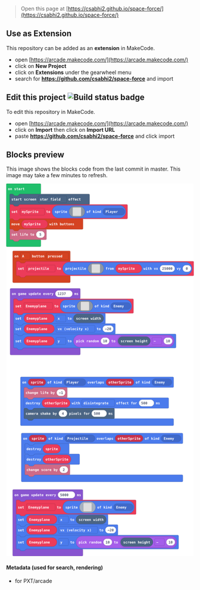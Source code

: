  


> Open this page at [https://csabhi2.github.io/space-force/](https://csabhi2.github.io/space-force/)

## Use as Extension

This repository can be added as an **extension** in MakeCode.

* open [https://arcade.makecode.com/](https://arcade.makecode.com/)
* click on **New Project**
* click on **Extensions** under the gearwheel menu
* search for **https://github.com/csabhi2/space-force** and import

## Edit this project ![Build status badge](https://github.com/csabhi2/space-force/workflows/MakeCode/badge.svg)

To edit this repository in MakeCode.

* open [https://arcade.makecode.com/](https://arcade.makecode.com/)
* click on **Import** then click on **Import URL**
* paste **https://github.com/csabhi2/space-force** and click import

## Blocks preview

This image shows the blocks code from the last commit in master.
This image may take a few minutes to refresh.

![A rendered view of the blocks](https://github.com/csabhi2/space-force/raw/master/.github/makecode/blocks.png)

#### Metadata (used for search, rendering)

* for PXT/arcade
<script src="https://makecode.com/gh-pages-embed.js"></script><script>makeCodeRender("{{ site.makecode.home_url }}", "{{ site.github.owner_name }}/{{ site.github.repository_name }}");</script>
